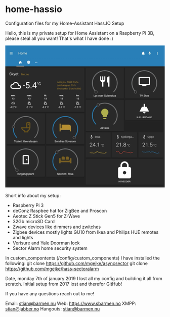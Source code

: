 # home-hassio
Configuration files for my Home-Assistant Hass.IO Setup

Hello, this is my private setup for Home Assistant on a Raspberry Pi 3B, please steal all you want! That's what I have done :) 


![My HA frontpage](Screenshot_20190112_115541.jpg)

Short info about my setup:

- Raspberry Pi 3
- deConz Raspbee hat for ZigBee and Proscon
- Aeotec Z Stick Gen5 for Z-Wave
- 32Gb microSD Card
- Zwave devices like dimmers and zwitches
- Zigbee devices mostly lights GU10 from Ikea and Philips HUE remotes and lights
- Verisure and Yale Doorman lock
- Sector Alarm home security system

In custom_compontents (/config/custom_components) I have installed the following:
  git clone https://github.com/mgejke/asyncsector
  git clone https://github.com/mgejke/hass-sectoralarm

Date, monday 7th of january 2019 I lost all my config and building it all from scratch. Initial setup from 2017 lost and therefor GitHub! 

If you have any questions reach out to me! 

  Email: stian@barmen.nu
  Web: https://www.sbarmen.no
  XMPP: stian@jabber.no
  Hangouts: stian@barmen.nu

